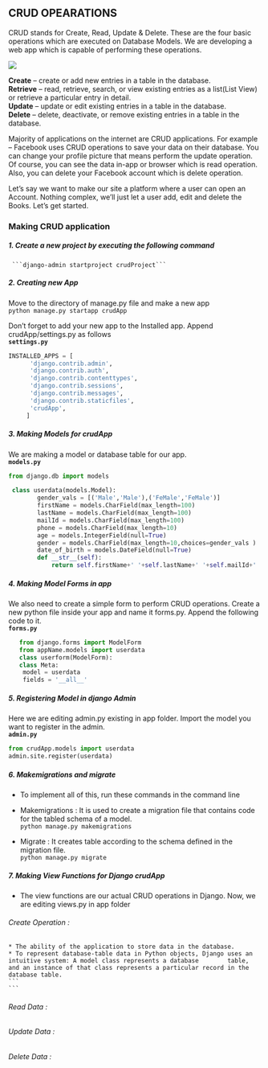 ## CRUD OPEARATIONS
CRUD stands for Create, Read, Update & Delete. These are the four basic operations which are executed on Database Models. We are developing a web app which is capable of performing these operations.


![](https://github.com/lavanya-Mercy/Crud/blob/master/curddd.jpg) 

**Create**   – create or add new entries in a table in the database. <br>
**Retrieve** – read, retrieve, search, or view existing entries as a list(List View) or retrieve a particular entry in detail.<br>
**Update**   – update or edit existing entries in a table in the database. <br>
**Delete**   – delete, deactivate, or remove existing entries in a table in the database. <br>

Majority of applications on the internet are CRUD applications. For example – Facebook uses CRUD operations to save your data on their database. You can change your profile picture that means perform the update operation. Of course, you can see the data in-app or browser which is read operation. Also, you can delete your Facebook account which is delete operation.

Let’s say we want to make our site a platform where a user can open an Account. Nothing complex, we’ll just let a user add, edit and delete the Books. Let’s get started.

### Making CRUD application
##### 1. Create a new project by executing the following command <br>
 	 ```django-admin startproject crudProject```
##### 2. Creating new App 
Move to the directory of manage.py file and make a new app <br>
  ```python manage.py startapp crudApp``` 
  
Don’t forget to add your new app to the Installed app. Append crudApp/settings.py as follows <br>
**`settings.py`** 

```python
INSTALLED_APPS = [  
      'django.contrib.admin',  
      'django.contrib.auth',  
      'django.contrib.contenttypes',  
      'django.contrib.sessions',  
      'django.contrib.messages',  
      'django.contrib.staticfiles',  
      'crudApp',  
     ] 
```
  
##### 3. Making Models for crudApp
We are making a model or database table for our app.<br>
**`models.py`** 
  
```python
from django.db import models

 class userdata(models.Model):
		gender_vals = [('Male','Male'),('FeMale','FeMale')]
		firstName = models.CharField(max_length=100)
		lastName = models.CharField(max_length=100)
		mailId = models.CharField(max_length=100)
		phone = models.CharField(max_length=10)
		age = models.IntegerField(null=True)
		gender = models.CharField(max_length=10,choices=gender_vals )
		date_of_birth = models.DateField(null=True)		
		def __str__(self):
			return self.firstName+' '+self.lastName+' '+self.mailId+' '+str(self.phone)+' '+str(self.age)+' '+self.gender+' '+self.date_of_birth
```

  
#####  4. Making Model Forms in app
We also need to create a simple form to perform CRUD operations. Create a new python file inside your app and name it 		   forms.py. Append the following code to it.<br>
**`forms.py`**
    
```python
   from django.forms import ModelForm
   from appName.models import userdata
   class userform(ModelForm):
   class Meta:
	model = userdata
	fields = '__all__'
```

##### 5. Registering Model in django Admin
Here we are editing admin.py existing in app folder. Import the model you want to register in the admin.<br>
**`admin.py`**
```python
from crudApp.models import userdata
admin.site.register(userdata)
```
##### 6. Makemigrations and migrate
* To implement all of this, run these commands in the command line

* Makemigrations : It is used to create a migration file that contains code for the tabled schema of a model. <br>
	```python manage.py makemigrations```

* Migrate : It creates table according to the schema defined in the migration file. <br>
	```python manage.py migrate```

##### 7. Making View Functions for Django crudApp
* The view functions are our actual CRUD operations in Django. Now, we are editing views.py in app folder

###### Create Operation : 
	* The ability of the application to store data in the database.
	* To represent database-table data in Python objects, Django uses an intuitive system: A model class represents a database 		  table, and an instance of that class represents a particular record in the database table.
	```
	```


###### Read Data :

###### Update Data :

###### Delete Data :




